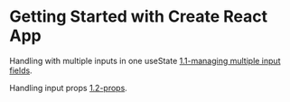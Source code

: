 # Getting Started with Create React App

Handling with multiple inputs in one useState [1.1-managing multiple input fields](https://github.com/bappasahabapi/raect-manage-forms/tree/1.1-managing-multiple-input-fields).

Handling input props [1.2-props](https://github.com/bappasahabapi/raect-manage-forms/tree/1.2-props).
